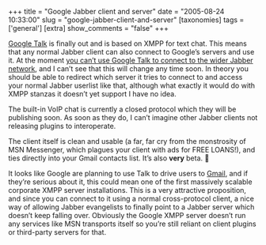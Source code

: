 +++
title = "Google Jabber client and server"
date = "2005-08-24 10:33:00"
slug = "google-jabber-client-and-server"
[taxonomies]
tags = ['general']
[extra]
show_comments = "false"
+++

[Google Talk](http://www.google.com/talk/) is finally out and is based on XMPP for text chat. This means that any normal Jabber client can also connect to Google’s servers and use it. At the moment [you can’t use Google Talk to connect to the wider Jabber network](http://www.google.com/support/talk/bin/answer.py?answer=23907), and I can’t see that this will change any time soon. In theory you should be able to redirect which server it tries to connect to and access your normal Jabber userlist like that, although what exactly it would do with XMPP stanzas it doesn’t yet support I have no idea.

The built-in VoIP chat is currently a closed protocol which they will be publishing soon. As soon as they do, I can’t imagine other Jabber clients not releasing plugins to interoperate.

The client itself is clean and usable (a far, far cry from the monstrosity of MSN Messenger, which plagues your client with ads for FREE LOANS!), and ties directly into your Gmail contacts list. It’s also **very** beta. 🙂

It looks like Google are planning to use Talk to drive users to [Gmail](http://mail.google.com), and if they’re serious about it, this could mean one of the first massively scalable corporate XMPP server installations. This is a very attractive proposition, and since you can connect to it using a normal cross-protocol client, a nice way of allowing Jabber evangelists to finally point to a Jabber server which doesn’t keep falling over. Obviously the Google XMPP server doesn’t run any services like MSN transports itself so you’re still reliant on client plugins or third-party servers for that.
